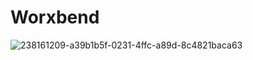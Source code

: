 # Worxbend

![238161209-a39b1b5f-0231-4ffc-a89d-8c4821baca63](https://github.com/worxbend/worxbend/assets/8176996/731c3143-74d8-4ffe-aed7-908005abca78)

